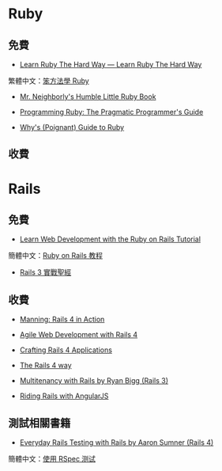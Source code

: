 # Ruby

## 免費

* [Learn Ruby The Hard Way — Learn Ruby The Hard Way](http://ruby.learncodethehardway.org/book/)

繁體中文：[笨方法學 Ruby](lrthw.github.io)

* [Mr. Neighborly's Humble Little Ruby Book](http://www.humblelittlerubybook.com/)

* [Programming Ruby: The Pragmatic Programmer's Guide](http://www.ruby-doc.org/docs/ProgrammingRuby/)

* [Why's (Poignant) Guide to Ruby](http://mislav.uniqpath.com/poignant-guide/)

## 收費

# Rails

## 免費

* [Learn Web Development with the Ruby on Rails Tutorial](http://ruby.railstutorial.org/)

簡體中文：[Ruby on Rails 教程](http://railstutorial-china.org/)

* [Rails 3 實戰聖經](http://ihower.tw/rails3)

## 收費

* [Manning: Rails 4 in Action](http://www.manning.com/bigg2/)

* [Agile Web Development with Rails 4](http://pragprog.com/book/rails4/agile-web-development-with-rails-4)

* [Crafting Rails 4 Applications](http://pragprog.com/book/jvrails2/crafting-rails-4-applications)

* [The Rails 4 way](https://leanpub.com/tr4w)

* [Multitenancy with Rails by Ryan Bigg (Rails 3)](https://leanpub.com/multi-tenancy-rails)

* [Riding Rails with AngularJS](https://leanpub.com/angularjs-rails)

## 測試相關書籍

* [Everyday Rails Testing with Rails by Aaron Sumner (Rails 4)](https://leanpub.com/everydayrailsrspec)

簡體中文：[使用 RSpec 测试](https://leanpub.com/everydayrailsrspec-cn)
